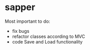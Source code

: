 sapper
======
Most important to do:
- fix bugs
- refactor classes according to MVC
- code Save and Load functionality

